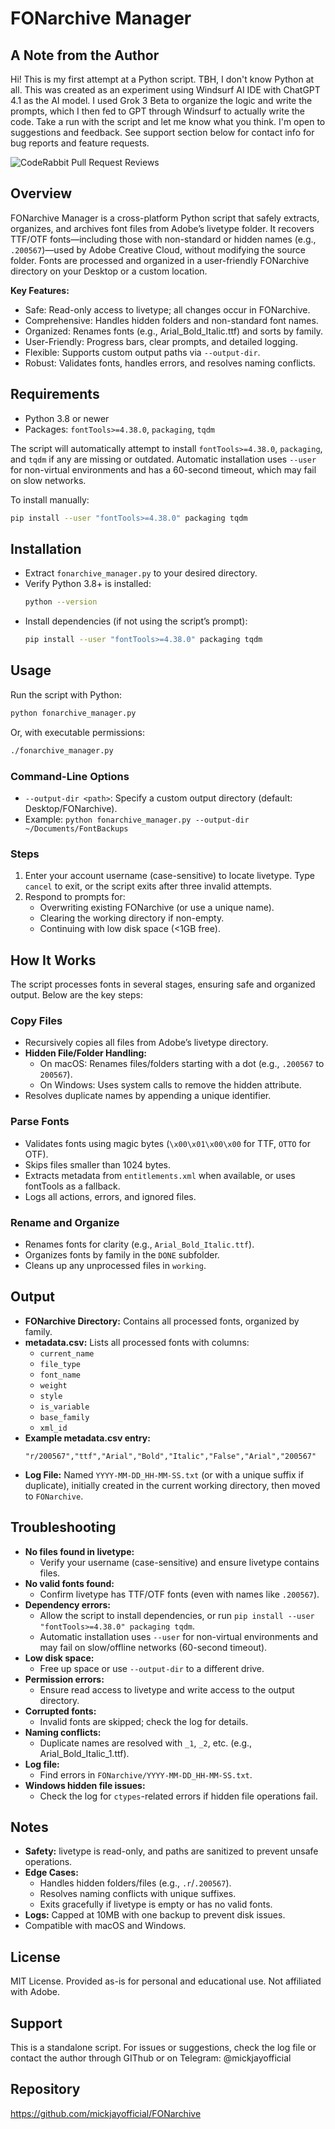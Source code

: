 # FONarchive Manager

## A Note from the Author
Hi! This is my first attempt at a Python script. TBH, I don't know Python at all. This was created as an experiment using Windsurf AI IDE with ChatGPT 4.1 as the AI model. I used Grok 3 Beta to organize the logic and write the prompts, which I then fed to GPT through Windsurf to actually write the code. Take a run with the script and let me know what you think. I'm open to suggestions and feedback. See support section below for contact info for bug reports and feature requests.

![CodeRabbit Pull Request Reviews](https://img.shields.io/coderabbit/prs/github/mickjayofficial/FONarchive?utm_source=oss&utm_medium=github&utm_campaign=mickjayofficial%2FFONarchive&labelColor=171717&color=FF570A&link=https%3A%2F%2Fcoderabbit.ai&label=CodeRabbit+Reviews)

## Overview
FONarchive Manager is a cross-platform Python script that safely extracts, organizes, and archives font files from Adobe’s livetype folder. It recovers TTF/OTF fonts—including those with non-standard or hidden names (e.g., `.200567`)—used by Adobe Creative Cloud, without modifying the source folder. Fonts are processed and organized in a user-friendly FONarchive directory on your Desktop or a custom location.

**Key Features:**
- Safe: Read-only access to livetype; all changes occur in FONarchive.
- Comprehensive: Handles hidden folders and non-standard font names.
- Organized: Renames fonts (e.g., Arial_Bold_Italic.ttf) and sorts by family.
- User-Friendly: Progress bars, clear prompts, and detailed logging.
- Flexible: Supports custom output paths via `--output-dir`.
- Robust: Validates fonts, handles errors, and resolves naming conflicts.

## Requirements
- Python 3.8 or newer
- Packages: `fontTools>=4.38.0`, `packaging`, `tqdm`

The script will automatically attempt to install `fontTools>=4.38.0`, `packaging`, and `tqdm` if any are missing or outdated. Automatic installation uses `--user` for non-virtual environments and has a 60-second timeout, which may fail on slow networks.

To install manually:
```bash
pip install --user "fontTools>=4.38.0" packaging tqdm
```

## Installation
- Extract `fonarchive_manager.py` to your desired directory.
- Verify Python 3.8+ is installed:
  ```bash
  python --version
  ```
- Install dependencies (if not using the script’s prompt):
  ```bash
  pip install --user "fontTools>=4.38.0" packaging tqdm
  ```

## Usage

Run the script with Python:
```bash
python fonarchive_manager.py
```
Or, with executable permissions:
```bash
./fonarchive_manager.py
```

### Command-Line Options
- `--output-dir <path>`: Specify a custom output directory (default: Desktop/FONarchive).
- Example: `python fonarchive_manager.py --output-dir ~/Documents/FontBackups`

### Steps
1. Enter your account username (case-sensitive) to locate livetype. Type `cancel` to exit, or the script exits after three invalid attempts.
2. Respond to prompts for:
   - Overwriting existing FONarchive (or use a unique name).
   - Clearing the working directory if non-empty.
   - Continuing with low disk space (<1GB free).

## How It Works

The script processes fonts in several stages, ensuring safe and organized output. Below are the key steps:

### Copy Files
- Recursively copies all files from Adobe’s livetype directory.
- **Hidden File/Folder Handling:**
  - On macOS: Renames files/folders starting with a dot (e.g., `.200567` to `200567`).
  - On Windows: Uses system calls to remove the hidden attribute.
- Resolves duplicate names by appending a unique identifier.

### Parse Fonts
- Validates fonts using magic bytes (`\x00\x01\x00\x00` for TTF, `OTTO` for OTF).
- Skips files smaller than 1024 bytes.
- Extracts metadata from `entitlements.xml` when available, or uses fontTools as a fallback.
- Logs all actions, errors, and ignored files.

### Rename and Organize
- Renames fonts for clarity (e.g., `Arial_Bold_Italic.ttf`).
- Organizes fonts by family in the `DONE` subfolder.
- Cleans up any unprocessed files in `working`.

## Output
- **FONarchive Directory:** Contains all processed fonts, organized by family.
- **metadata.csv:** Lists all processed fonts with columns:
  - `current_name`
  - `file_type`
  - `font_name`
  - `weight`
  - `style`
  - `is_variable`
  - `base_family`
  - `xml_id`
- **Example metadata.csv entry:**
  ```plaintext
  "r/200567","ttf","Arial","Bold","Italic","False","Arial","200567"
  ```
- **Log File:** Named `YYYY-MM-DD_HH-MM-SS.txt` (or with a unique suffix if duplicate), initially created in the current working directory, then moved to `FONarchive`.

## Troubleshooting
- **No files found in livetype:**
  - Verify your username (case-sensitive) and ensure livetype contains files.
- **No valid fonts found:**
  - Confirm livetype has TTF/OTF fonts (even with names like `.200567`).
- **Dependency errors:**
  - Allow the script to install dependencies, or run `pip install --user "fontTools>=4.38.0" packaging tqdm`.
  - Automatic installation uses `--user` for non-virtual environments and may fail on slow/offline networks (60-second timeout).
- **Low disk space:**
  - Free up space or use `--output-dir` to a different drive.
- **Permission errors:**
  - Ensure read access to livetype and write access to the output directory.
- **Corrupted fonts:**
  - Invalid fonts are skipped; check the log for details.
- **Naming conflicts:**
  - Duplicate names are resolved with `_1`, `_2`, etc. (e.g., Arial_Bold_Italic_1.ttf).
- **Log file:**
  - Find errors in `FONarchive/YYYY-MM-DD_HH-MM-SS.txt`.
- **Windows hidden file issues:**
  - Check the log for `ctypes`-related errors if hidden file operations fail.

## Notes
- **Safety:** livetype is read-only, and paths are sanitized to prevent unsafe operations.
- **Edge Cases:**
  - Handles hidden folders/files (e.g., `.r`/`.200567`).
  - Resolves naming conflicts with unique suffixes.
  - Exits gracefully if livetype is empty or has no valid fonts.
- **Logs:** Capped at 10MB with one backup to prevent disk issues.
- Compatible with macOS and Windows.

## License
MIT License. Provided as-is for personal and educational use. Not affiliated with Adobe.

## Support
This is a standalone script. For issues or suggestions, check the log file or contact the author through GIThub or on Telegram: @mickjayofficial 

## Repository
https://github.com/mickjayofficial/FONarchive
